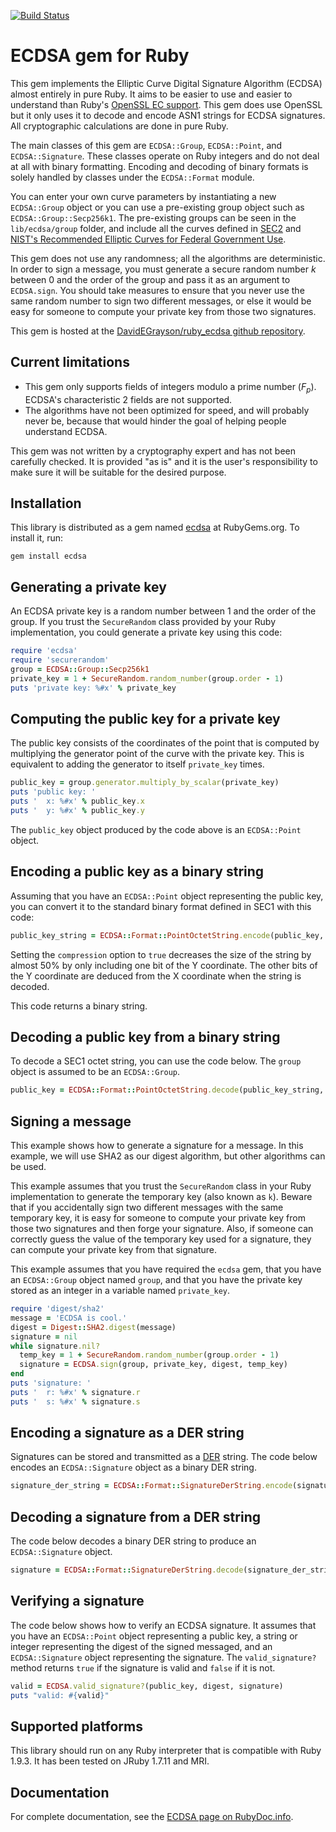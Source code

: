 [![Build Status](https://travis-ci.org/DavidEGrayson/ruby_ecdsa.svg?branch=master)](https://travis-ci.org/DavidEGrayson/ruby_ecdsa)

# ECDSA gem for Ruby

This gem implements the Elliptic Curve Digital Signature Algorithm (ECDSA)
almost entirely in pure Ruby.  It aims to be easier to use and easier to
understand than Ruby's
[OpenSSL EC support](http://www.ruby-doc.org/stdlib/libdoc/openssl/rdoc/OpenSSL/PKey/EC.html).
This gem does use OpenSSL but it only uses it to decode and encode ASN1 strings
for ECDSA signatures.  All cryptographic calculations are done in pure Ruby.

The main classes of this gem are `ECDSA::Group`, `ECDSA::Point`, and
`ECDSA::Signature`.  These classes operate on Ruby integers and do not deal at
all with binary formatting.  Encoding and decoding of binary formats is solely
handled by classes under the `ECDSA::Format` module.

You can enter your own curve parameters by instantiating a new `ECDSA::Group`
object or you can use a pre-existing group object such as
`ECDSA::Group::Secp256k1`.  The pre-existing groups can be seen in the
`lib/ecdsa/group` folder, and include all the curves defined in
[SEC2](http://www.secg.org/collateral/sec2_final.pdf) and
[NIST's Recommended Elliptic Curves for Federal Government Use](http://csrc.nist.gov/groups/ST/toolkit/documents/dss/NISTReCur.pdf).

This gem does not use any randomness; all the algorithms are deterministic.
In order to sign a message, you must generate a secure random number _k_
between 0 and the order of the group and pass it as an argument to `ECDSA.sign`.
You should take measures to ensure that you never use the same random number to
sign two different messages, or else it would be easy for someone to compute
your private key from those two signatures.

This gem is hosted at the [DavidEGrayson/ruby_ecdsa github repository](https://github.com/DavidEGrayson/ruby_ecdsa).

## Current limitations

- This gem only supports fields of integers modulo a prime number
  (_F<sub>p</sub>_).  ECDSA's characteristic 2 fields are not supported.
- The algorithms have not been optimized for speed, and will probably never be,
  because that would hinder the goal of helping people understand ECDSA.

This gem was not written by a cryptography expert and has not been carefully
checked.  It is provided "as is" and it is the user's responsibility to make
sure it will be suitable for the desired purpose.

## Installation

This library is distributed as a gem named [ecdsa](https://rubygems.org/gems/ecdsa)
at RubyGems.org.  To install it, run:

    gem install ecdsa

## Generating a private key

An ECDSA private key is a random number between 1 and the order of the group.
If you trust the `SecureRandom` class provided by your Ruby implementation, you
could generate a private key using this code:

```ruby
require 'ecdsa'
require 'securerandom'
group = ECDSA::Group::Secp256k1
private_key = 1 + SecureRandom.random_number(group.order - 1)
puts 'private key: %#x' % private_key
```

## Computing the public key for a private key

The public key consists of the coordinates of the point that is computed by
multiplying the generator point of the curve with the private key.
This is equivalent to adding the generator to itself `private_key` times.

```ruby
public_key = group.generator.multiply_by_scalar(private_key)
puts 'public key: '
puts '  x: %#x' % public_key.x
puts '  y: %#x' % public_key.y
```

The `public_key` object produced by the code above is an `ECDSA::Point` object.
    
## Encoding a public key as a binary string

Assuming that you have an `ECDSA::Point` object representing the public key,
you can convert it to the standard binary format defined in SEC1 with this code:

```ruby
public_key_string = ECDSA::Format::PointOctetString.encode(public_key, compression: true)
```

Setting the `compression` option to `true` decreases the size of the string by
almost 50% by only including one bit of the Y coordinate.  The other bits of the
Y coordinate are deduced from the X coordinate when the string is decoded.
    
This code returns a binary string.

## Decoding a public key from a binary string

To decode a SEC1 octet string, you can use the code below.  The `group` object
is assumed to be an `ECDSA::Group`.

```ruby
public_key = ECDSA::Format::PointOctetString.decode(public_key_string, group)
```

## Signing a message

This example shows how to generate a signature for a message.  In this example,
we will use SHA2 as our digest algorithm, but other algorithms can be used.

This example assumes that you trust the `SecureRandom` class in your Ruby
implementation to generate the temporary key (also known as `k`).  Beware that
if you accidentally sign two different messages with the same temporary key, it
is easy for someone to compute your private key from those two signatures and
then forge your signature.  Also, if someone can correctly guess the value of
the temporary key used for a signature, they can compute your private key from
that signature.

This example assumes that you have required the `ecdsa` gem, that you have an
`ECDSA::Group` object named `group`, and that you have the private key stored as
an integer in a variable named `private_key`.

```ruby
require 'digest/sha2'
message = 'ECDSA is cool.'
digest = Digest::SHA2.digest(message)
signature = nil
while signature.nil?
  temp_key = 1 + SecureRandom.random_number(group.order - 1)
  signature = ECDSA.sign(group, private_key, digest, temp_key)
end
puts 'signature: '
puts '  r: %#x' % signature.r
puts '  s: %#x' % signature.s
```
    
## Encoding a signature as a DER string

Signatures can be stored and transmitted as a [DER](http://en.wikipedia.org/wiki/X.690) string.
The code below encodes an `ECDSA::Signature` object as a binary DER string.

```ruby
signature_der_string = ECDSA::Format::SignatureDerString.encode(signature)
```

## Decoding a signature from a DER string

The code below decodes a binary DER string to produce an `ECDSA::Signature` object.

```ruby
signature = ECDSA::Format::SignatureDerString.decode(signature_der_string)
```
    
## Verifying a signature

The code below shows how to verify an ECDSA signature.  It assumes that you have
an `ECDSA::Point` object representing a public key, a string or integer
representing the digest of the signed messaged, and an `ECDSA::Signature` object
representing the signature.  The `valid_signature?` method returns `true` if the
signature is valid and `false` if it is not.

```ruby
valid = ECDSA.valid_signature?(public_key, digest, signature)
puts "valid: #{valid}"
```

## Supported platforms

This library should run on any Ruby interpreter that is compatible with Ruby 1.9.3.
It has been tested on JRuby 1.7.11 and MRI.

## Documentation

For complete documentation, see the [ECDSA page on RubyDoc.info](http://rubydoc.info/gems/ecdsa).